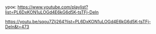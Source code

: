 урок: https://www.youtube.com/playlist?list=PL6DxKON1uLOGd4E6kG6d5K-tsTFj-Deln



https://youtu.be/sqou7Zlj264?list=PL6DxKON1uLOGd4E6kG6d5K-tsTFj-Deln&t=473
